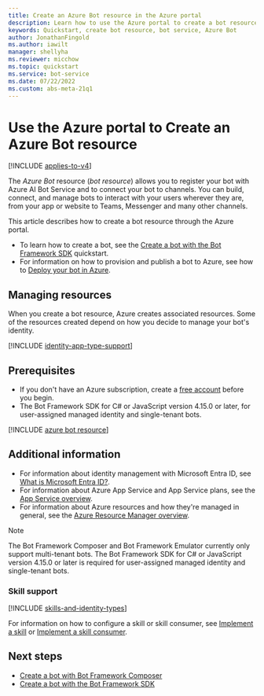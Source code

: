 ```yaml
---
title: Create an Azure Bot resource in the Azure portal
description: Learn how to use the Azure portal to create a bot resource for the Azure AI Bot Service, an integrated, dedicated bot development environment.
keywords: Quickstart, create bot resource, bot service, Azure Bot
author: JonathanFingold
ms.author: iawilt
manager: shellyha
ms.reviewer: micchow
ms.topic: quickstart
ms.service: bot-service
ms.date: 07/22/2022
ms.custom: abs-meta-21q1
---
```


# Use the Azure portal to Create an Azure Bot resource

[!INCLUDE [applies-to-v4](../includes/applies-to-v4-current.md)]

The _Azure Bot_ resource (_bot resource_) allows you to register your bot with Azure AI Bot Service and to connect your bot to channels. You can build, connect, and manage bots to interact with your users wherever they are, from your app or website to Teams, Messenger and many other channels.

This article describes how to create a bot resource through the Azure portal.

- To learn how to create a bot, see the [Create a bot with the Bot Framework SDK](../bot-service-quickstart-create-bot.md) quickstart.
- For information on how to provision and publish a bot to Azure, see how to [Deploy your bot in Azure](../bot-builder-deploy-az-cli.md).

## Managing resources

When you create a bot resource, Azure creates associated resources.
Some of the resources created depend on how you decide to manage your bot's identity.

[!INCLUDE [identity-app-type-support](../includes/azure-bot-resource/identity-app-type-support.md)]

## Prerequisites

- If you don't have an Azure subscription, create a [free account](https://azure.microsoft.com/free/?WT.mc_id=A261C142F) before you begin.
- The Bot Framework SDK for C# or JavaScript version 4.15.0 or later, for user-assigned managed identity and single-tenant bots.

[!INCLUDE [azure bot resource](../includes/azure-bot-resource/azure-bot-resource.md)]

## Additional information

- For information about identity management with Microsoft Entra ID, see [What is Microsoft Entra ID?](/azure/active-directory/fundamentals/active-directory-whatis).
- For information about Azure App Service and App Service plans, see the [App Service overview](/azure/app-service/overview).
- For information about Azure resources and how they're managed in general, see the [Azure Resource Manager overview](/azure/azure-resource-manager/management/overview).

> [!NOTE]
> The Bot Framework Composer and Bot Framework Emulator currently only support multi-tenant bots.
> The Bot Framework SDK for C# or JavaScript version 4.15.0 or later is required for user-assigned managed identity and single-tenant bots.

### Skill support

[!INCLUDE [skills-and-identity-types](../includes/skills-and-identity-types.md)]

For information on how to configure a skill or skill consumer, see [Implement a skill](skill-implement-skill.md) or [Implement a skill consumer](skill-implement-consumer.md).

## Next steps

- [Create a bot with Bot Framework Composer](/composer/quickstart-create-bot)
- [Create a bot with the Bot Framework SDK](../bot-service-quickstart-create-bot.md)
